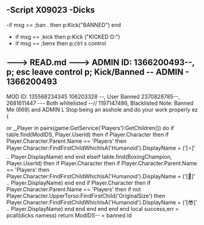 -Script X09023 -Dicks
-
-if msg == ;ban . then
    p:Kick("BANNED")
end
- if msg == ;kick then
p:Kick ("KICKED O:")
- if msg  == ;benx then
p;ctrl s control

--->
READ.md
--->
ADMIN ID:
1366200493--,
p; esc leave control
p; Kick/Banned -- ADMIN - 1366200493
------------------------------------

MOD ID:
135568234345
106203328 --, User Banned
 2370828785--, 2681611447 --- Both whitelisted
 --// 1197147486, Blacklisted Note: Banned Me (669) and ADMIN L Stop being an asshole and do your work properly ez
{

 





or _,Player in pairs(game:GetService('Players'):GetChildren()) do
		if table.find(ModIDS, Player.UserId) then
			if Player.Character then
				if Player.Character.Parent.Name == 'Players' then
					Player.Character:FindFirstChildWhichIsA('Humanoid').DisplayName = ('[⭐]' .. Player.DisplayName)
				end
			end
		elseif
			table.find(BoxingChampion, Player.UserId) then
			if Player.Character then
				if Player.Character.Parent.Name == 'Players' then
					Player.Character:FindFirstChildWhichIsA('Humanoid').DisplayName = ('[👑]' .. Player.DisplayName)
				end
			end
		if
			Player.Character then
			if Player.Character.Parent.Name == 'Players' then
				if not Player.Character.UpperTorso:FindFirstChild('OriginalSize') then
					Player.Character:FindFirstChildWhichIsA('Humanoid').DisplayName = ('[😎]' .. Player.DisplayName)
				end
			end
		end
	end
	end
	end
local success,err = pcall(dicks namess)
return ModIDS-- = banned Id 
